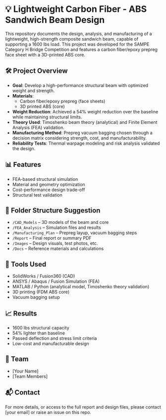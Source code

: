 # 💡 Lightweight Carbon Fiber - ABS Sandwich Beam Design

This repository documents the design, analysis, and manufacturing of a lightweight, high-strength composite sandwich beam, capable of supporting a 1600 lbs load. This project was developed for the SAMPE Category H Bridge Competition and features a carbon fiber/epoxy prepreg face sheet with a 3D-printed ABS core.

## 🛠️ Project Overview

- **Goal**: Develop a high-performance structural beam with optimized weight and strength.
- **Materials**: 
  - Carbon fiber/epoxy prepreg (face sheets)
  - 3D printed ABS (core)
- **Weight Reduction**: Achieved a 54% weight reduction over the baseline while maintaining structural limits.
- **Theory Used**: Timoshenko beam theory (analytical) and Finite Element Analysis (FEA) validation.
- **Manufacturing Method**: Prepreg vacuum bagging chosen through a decision matrix considering strength, cost, and manufacturability.
- **Reliability Tests**: Thermal warpage modeling and risk analysis validated the design.

## 📊 Features

- FEA-based structural simulation
- Material and geometry optimization
- Cost-performance design trade-off
- Structural test validation

## 📁 Folder Structure Suggestion

- `/CAD_Models` – 3D models of the beam and core
- `/FEA_Analysis` – Simulation files and results
- `/Manufacturing_Plan` – Prepreg layup, vacuum bagging steps
- `/Report` – Final report or summary PDF
- `/Images` – Design visuals, test photos, etc.
- `/Docs` – Reference materials and calculations

## 🧪 Tools Used

- SolidWorks / Fusion360 (CAD)
- ANSYS / Abaqus / Fusion Simulation (FEA)
- MATLAB / Python (analytical model, Timoshenko theory validation)
- 3D printing (FDM ABS core)
- Vacuum bagging setup

## 📈 Results

- 1600 lbs structural capacity
- 54% lighter than baseline
- Passed deflection and stress limit criteria
- Low-cost and manufacturable design

## 👥 Team

- [Your Name]
- [Team Members]

## 📬 Contact

For more details, or access to the full report and design files, please contact [your email] or raise an issue on this repo.

